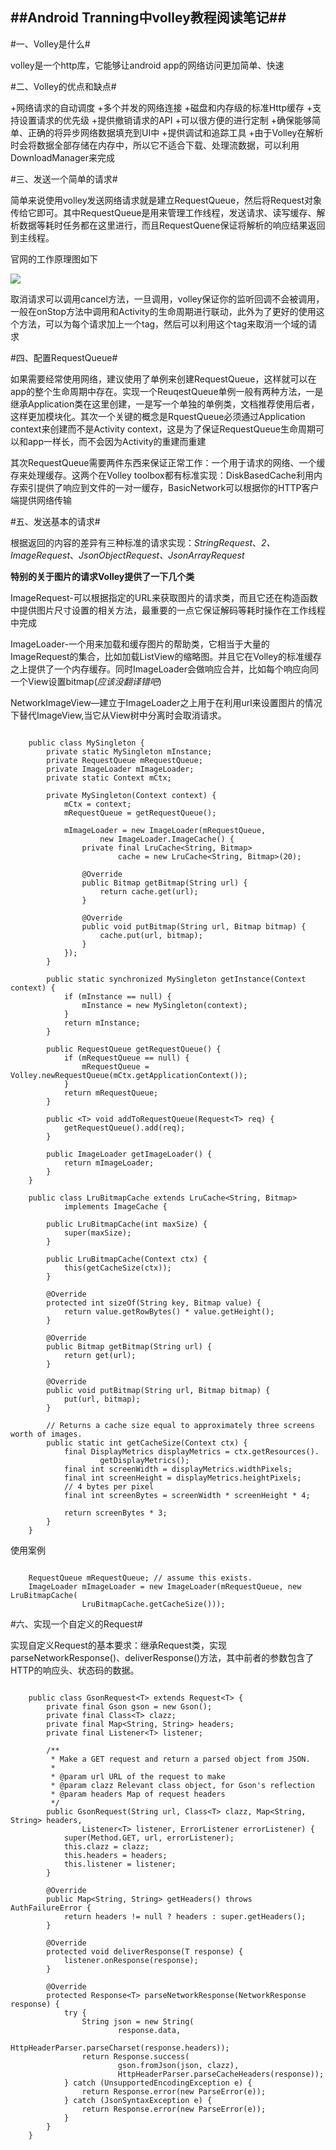 ##Android Tranning中volley教程阅读笔记##
---

#一、Volley是什么#

volley是一个http库，它能够让android app的网络访问更加简单、快速

#二、Volley的优点和缺点#

+网络请求的自动调度
+多个并发的网络连接
+磁盘和内存级的标准Http缓存
+支持设置请求的优先级
+提供撤销请求的API
+可以很方便的进行定制
+确保能够简单、正确的将异步网络数据填充到UI中
+提供调试和追踪工具
+由于Volley在解析时会将数据全部存储在内存中，所以它不适合下载、处理流数据，可以利用DownloadManager来完成

#三、发送一个简单的请求#

简单来说使用volley发送网络请求就是建立RequestQueue，然后将Request对象传给它即可。其中RequestQueue是用来管理工作线程，发送请求、读写缓存、解析数据等耗时任务都在这里进行，而且RequestQuene保证将解析的响应结果返回到主线程。

官网的工作原理图如下

![](https://github.com/getletCodes/StudyNotes/blob/master/part2/volley-request.png)

取消请求可以调用cancel方法，一旦调用，volley保证你的监听回调不会被调用，一般在onStop方法中调用和Activity的生命周期进行联动，此外为了更好的使用这个方法，可以为每个请求加上一个tag，然后可以利用这个tag来取消一个域的请求

#四、配置RequestQueue#

如果需要经常使用网络，建议使用了单例来创建RequestQueue，这样就可以在app的整个生命周期中存在。实现一个ReuqestQueue单例一般有两种方法，一是继承Application类在这里创建，一是写一个单独的单例类，文档推荐使用后者，这样更加模块化。其次一个关键的概念是RquestQueue必须通过Application context来创建而不是Activity context，这是为了保证RequestQueue生命周期可以和app一样长，而不会因为Activity的重建而重建

其次RequestQueue需要两件东西来保证正常工作：一个用于请求的网络、一个缓存来处理缓存。这两个在Volley toolbox都有标准实现：DiskBasedCache利用内存索引提供了响应到文件的一对一缓存，BasicNetwork可以根据你的HTTP客户端提供网络传输


#五、发送基本的请求#

根据返回的内容的差异有三种标准的请求实现：*StringRequest*、*2、ImageRequest*、*JsonObjectRequest、JsonArrayRequest*

**特别的关于图片的请求Volley提供了一下几个类**

ImageRequest-可以根据指定的URL来获取图片的请求类，而且它还在构造函数中提供图片尺寸设置的相关方法，最重要的一点它保证解码等耗时操作在工作线程中完成

ImageLoader-一个用来加载和缓存图片的帮助类，它相当于大量的ImageRequest的集合，比如加载ListView的缩略图。并且它在Volley的标准缓存之上提供了一个内存缓存。同时ImageLoader会做响应合并，比如每个响应向同一个View设置bitmap(*应该没翻译错吧*)

NetworkImageView—建立于ImageLoader之上用于在利用url来设置图片的情况下替代ImageView,当它从View树中分离时会取消请求。


```

	public class MySingleton {
    	private static MySingleton mInstance;
    	private RequestQueue mRequestQueue;
    	private ImageLoader mImageLoader;
    	private static Context mCtx;

    	private MySingleton(Context context) {
        	mCtx = context;
        	mRequestQueue = getRequestQueue();

        	mImageLoader = new ImageLoader(mRequestQueue,
            	    new ImageLoader.ImageCache() {
            	private final LruCache<String, Bitmap>
            	        cache = new LruCache<String, Bitmap>(20);

            	@Override
            	public Bitmap getBitmap(String url) {
                	return cache.get(url);
            	}

            	@Override
            	public void putBitmap(String url, Bitmap bitmap) {
                	cache.put(url, bitmap);
            	}
        	});
    	}

    	public static synchronized MySingleton getInstance(Context context) {
        	if (mInstance == null) {
        	    mInstance = new MySingleton(context);
        	}
        	return mInstance;
    	}

	    public RequestQueue getRequestQueue() {
	        if (mRequestQueue == null) {
	            mRequestQueue = Volley.newRequestQueue(mCtx.getApplicationContext());
	        }
	        return mRequestQueue;
	    }

	    public <T> void addToRequestQueue(Request<T> req) {
	        getRequestQueue().add(req);
	    }

	    public ImageLoader getImageLoader() {
	        return mImageLoader;
	    }
	}

	public class LruBitmapCache extends LruCache<String, Bitmap>
	        implements ImageCache {

	    public LruBitmapCache(int maxSize) {
	        super(maxSize);
	    }

	    public LruBitmapCache(Context ctx) {
	        this(getCacheSize(ctx));
	    }

	    @Override
	    protected int sizeOf(String key, Bitmap value) {
	        return value.getRowBytes() * value.getHeight();
	    }

	    @Override
	    public Bitmap getBitmap(String url) {
	        return get(url);
	    }

	    @Override
	    public void putBitmap(String url, Bitmap bitmap) {
	        put(url, bitmap);
	    }

	    // Returns a cache size equal to approximately three screens worth of images.
	    public static int getCacheSize(Context ctx) {
	        final DisplayMetrics displayMetrics = ctx.getResources().
	                getDisplayMetrics();
	        final int screenWidth = displayMetrics.widthPixels;
	        final int screenHeight = displayMetrics.heightPixels;
	        // 4 bytes per pixel
	        final int screenBytes = screenWidth * screenHeight * 4;

	        return screenBytes * 3;
	    }
	}

```

使用案例

```

	RequestQueue mRequestQueue; // assume this exists.
	ImageLoader mImageLoader = new ImageLoader(mRequestQueue, new LruBitmapCache(
	            LruBitmapCache.getCacheSize()));

```

#六、实现一个自定义的Request#

实现自定义Request的基本要求：继承Request类，实现parseNetworkResponse()、deliverResponse()方法，其中前者的参数包含了HTTP的响应头、状态码的数据。

```

	public class GsonRequest<T> extends Request<T> {
	    private final Gson gson = new Gson();
	    private final Class<T> clazz;
	    private final Map<String, String> headers;
	    private final Listener<T> listener;

	    /**
	     * Make a GET request and return a parsed object from JSON.
	     *
	     * @param url URL of the request to make
	     * @param clazz Relevant class object, for Gson's reflection
	     * @param headers Map of request headers
	     */
	    public GsonRequest(String url, Class<T> clazz, Map<String, String> headers,
	            Listener<T> listener, ErrorListener errorListener) {
	        super(Method.GET, url, errorListener);
	        this.clazz = clazz;
	        this.headers = headers;
	        this.listener = listener;
	    }

	    @Override
	    public Map<String, String> getHeaders() throws AuthFailureError {
	        return headers != null ? headers : super.getHeaders();
	    }

	    @Override
	    protected void deliverResponse(T response) {
	        listener.onResponse(response);
	    }

	    @Override
	    protected Response<T> parseNetworkResponse(NetworkResponse response) {
	        try {
	            String json = new String(
	                    response.data,
	                    HttpHeaderParser.parseCharset(response.headers));
	            return Response.success(
	                    gson.fromJson(json, clazz),
	                    HttpHeaderParser.parseCacheHeaders(response));
	        } catch (UnsupportedEncodingException e) {
	            return Response.error(new ParseError(e));
	        } catch (JsonSyntaxException e) {
	            return Response.error(new ParseError(e));
	        }
	    }
	}

```